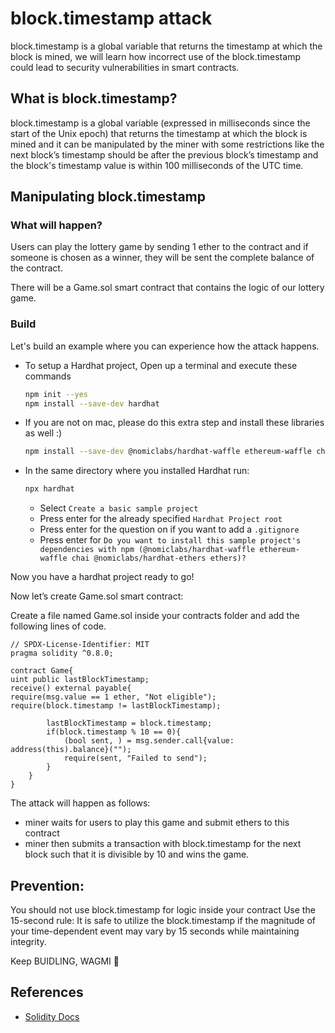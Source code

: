 # block.timestamp attack

block.timestamp is a global variable that returns the timestamp at which the block is mined, we will learn how incorrect use of the block.timestamp could lead to security vulnerabilities in smart contracts.

## What is block.timestamp?

block.timestamp is a global variable (expressed in milliseconds since the start of the Unix epoch) that returns the timestamp at which the block is mined and it can be manipulated by the miner with some restrictions like the next block’s timestamp should be after the previous block’s timestamp and the block's timestamp value is within 100 milliseconds of the UTC time.

## Manipulating block.timestamp

### What will happen?

Users can play the lottery game by sending 1 ether to the contract and if someone is chosen as a winner, they will be sent the complete balance of the contract.

There will be a Game.sol smart contract that contains the logic of our lottery game.

### Build

Let's build an example where you can experience how the attack happens.

- To setup a Hardhat project, Open up a terminal and execute these commands

  ```bash
  npm init --yes
  npm install --save-dev hardhat
  ```

- If you are not on mac, please do this extra step and install these libraries as well :)

  ```bash
  npm install --save-dev @nomiclabs/hardhat-waffle ethereum-waffle chai @nomiclabs/hardhat-ethers ethers
  ```

- In the same directory where you installed Hardhat run:

  ```bash
  npx hardhat
  ```

  - Select `Create a basic sample project`
  - Press enter for the already specified `Hardhat Project root`
  - Press enter for the question on if you want to add a `.gitignore`
  - Press enter for `Do you want to install this sample project's dependencies with npm (@nomiclabs/hardhat-waffle ethereum-waffle chai @nomiclabs/hardhat-ethers ethers)?`

Now you have a hardhat project ready to go!

Now let’s create Game.sol smart contract:

Create a file named Game.sol inside your contracts folder and add the following lines of code.

```solidity
// SPDX-License-Identifier: MIT
pragma solidity ^0.8.0;

contract Game{
uint public lastBlockTimestamp;
receive() external payable{
require(msg.value == 1 ether, "Not eligible");
require(block.timestamp != lastBlockTimestamp);

    	lastBlockTimestamp = block.timestamp;
    	if(block.timestamp % 10 == 0){
    		(bool sent, ) = msg.sender.call{value: address(this).balance}("");
    		require(sent, "Failed to send");
    	}
    }
}
```

The attack will happen as follows:

- miner waits for users to play this game and submit ethers to this contract
- miner then submits a transaction with block.timestamp for the next block such that it is divisible by 10 and wins the game.

## Prevention:

You should not use block.timestamp for logic inside your contract
Use the 15-second rule: It is safe to utilize the block.timestamp if the magnitude of your time-dependent event may vary by 15 seconds while maintaining integrity.

Keep BUIDLING, WAGMI 🚀

## References

- [Solidity Docs](https://docs.soliditylang.org/en/v0.8.13/units-and-global-variables.html#block-and-transaction-properties)
